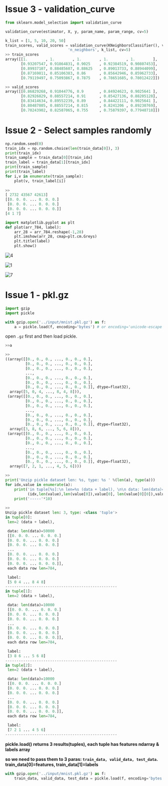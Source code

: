 
# Issue 3 - validation_curve
```python
from sklearn.model_selection import validation_curve

validation_curve(estimator, X, y, param_name, param_range, cv=5)
```
```python
k_list = [1, 5, 10, 20, 50]
train_scores, valid_scores = validation_curve(KNeighborsClassifier(), valid_sample, valid_label, 
                            'n_neighbors', k_list, cv=5)
>> train_scores
array([[1.        , 1.        , 1.        , 1.        , 1.        ],
       [0.93207547, 0.91864831, 0.9025    , 0.92384519, 0.90807453],
       [0.89937107, 0.88485607, 0.88625   , 0.89013733, 0.88944099],
       [0.87169811, 0.85106383, 0.86      , 0.85642946, 0.85962733],
       [0.79119497, 0.75093867, 0.7875    , 0.78651685, 0.78012422]])

>> valid_scores
array([[0.86829268, 0.91044776, 0.9       , 0.84924623, 0.9025641 ],
       [0.82926829, 0.88557214, 0.91      , 0.85427136, 0.88205128],
       [0.83414634, 0.89552239, 0.89      , 0.84422111, 0.9025641 ],
       [0.80487805, 0.88557214, 0.815     , 0.8241206 , 0.89230769],
       [0.70243902, 0.82587065, 0.755     , 0.75879397, 0.77948718]])

```



# Issue 2 - Select samples randomly

```python
np.random.seed(0)
train_idx = np.random.choice(len(train_data[0]), 3)
print(train_idx)
train_sample = train_data[0][train_idx]
train_label = train_data[1][train_idx]
print(train_sample)
print(train_label)
for i,v in enumerate(train_sample):
    plot(v, train_label[i])
    
>>
[ 2732 43567 42613]
[[0. 0. 0. ... 0. 0. 0.]
 [0. 0. 0. ... 0. 0. 0.]
 [0. 0. 0. ... 0. 0. 0.]]
[4 1 7]
```
```python
import matplotlib.pyplot as plt
def plot(arr_784, label):
    arr_28 = arr_784.reshape(-1,28)
    plt.imshow(arr_28, cmap=plt.cm.Greys)
    plt.title(label)
    plt.show()
```
![4](https://user-images.githubusercontent.com/26485327/46191624-2ec1c780-c333-11e8-98e7-f60127529c92.png)

![1](https://user-images.githubusercontent.com/26485327/46191622-2d909a80-c333-11e8-807d-1bf0c2334cea.png)

![7](https://user-images.githubusercontent.com/26485327/46191629-2ff2f480-c333-11e8-88f3-7752f2ccd264.png)


# Issue 1 - pkl.gz

```python
import gzip
import pickle
```
```python
with gzip.open('../input/mnist.pkl.gz') as f:
    a = pickle.load(f, encoding='bytes') # or encoding='unicode-escape'
```

open ```.gz``` first and then load pickle.

```python
>>a

>>
((array([[0., 0., 0., ..., 0., 0., 0.],
         [0., 0., 0., ..., 0., 0., 0.],
         [0., 0., 0., ..., 0., 0., 0.],
         ...,
         [0., 0., 0., ..., 0., 0., 0.],
         [0., 0., 0., ..., 0., 0., 0.],
         [0., 0., 0., ..., 0., 0., 0.]], dtype=float32),
  array([5, 0, 4, ..., 8, 4, 8])),
 (array([[0., 0., 0., ..., 0., 0., 0.],
         [0., 0., 0., ..., 0., 0., 0.],
         [0., 0., 0., ..., 0., 0., 0.],
         ...,
         [0., 0., 0., ..., 0., 0., 0.],
         [0., 0., 0., ..., 0., 0., 0.],
         [0., 0., 0., ..., 0., 0., 0.]], dtype=float32),
  array([3, 8, 6, ..., 5, 6, 8])),
 (array([[0., 0., 0., ..., 0., 0., 0.],
         [0., 0., 0., ..., 0., 0., 0.],
         [0., 0., 0., ..., 0., 0., 0.],
         ...,
         [0., 0., 0., ..., 0., 0., 0.],
         [0., 0., 0., ..., 0., 0., 0.],
         [0., 0., 0., ..., 0., 0., 0.]], dtype=float32),
  array([7, 2, 1, ..., 4, 5, 6])))
```

```python
>>
print('Unzip pickle dataset len: %s, type: %s ' %(len(a), type(a)))
for idx,value in enumerate(a):
    print('in tuple[%s]:\n len=%s (data + label), \n\n data: len(data)=%s \n %s, \n each data row len=%s,\n\n label:\n %s' %
          (idx,len(value),len(value[0]),value[0], len(value[0][0]),value[1]))
    print('-----'*10)
    
>>
Unzip pickle dataset len: 3, type: <class 'tuple'> 
in tuple[0]:
 len=2 (data + label), 

 data: len(data)=50000 
 [[0. 0. 0. ... 0. 0. 0.]
 [0. 0. 0. ... 0. 0. 0.]
 [0. 0. 0. ... 0. 0. 0.]
 ...
 [0. 0. 0. ... 0. 0. 0.]
 [0. 0. 0. ... 0. 0. 0.]
 [0. 0. 0. ... 0. 0. 0.]], 
 each data row len=784,

 label:
 [5 0 4 ... 8 4 8]
--------------------------------------------------
in tuple[1]:
 len=2 (data + label), 

 data: len(data)=10000 
 [[0. 0. 0. ... 0. 0. 0.]
 [0. 0. 0. ... 0. 0. 0.]
 [0. 0. 0. ... 0. 0. 0.]
 ...
 [0. 0. 0. ... 0. 0. 0.]
 [0. 0. 0. ... 0. 0. 0.]
 [0. 0. 0. ... 0. 0. 0.]], 
 each data row len=784,

 label:
 [3 8 6 ... 5 6 8]
--------------------------------------------------
in tuple[2]:
 len=2 (data + label), 

 data: len(data)=10000 
 [[0. 0. 0. ... 0. 0. 0.]
 [0. 0. 0. ... 0. 0. 0.]
 [0. 0. 0. ... 0. 0. 0.]
 ...
 [0. 0. 0. ... 0. 0. 0.]
 [0. 0. 0. ... 0. 0. 0.]
 [0. 0. 0. ... 0. 0. 0.]], 
 each data row len=784,

 label:
 [7 2 1 ... 4 5 6]
--------------------------------------------------
```
**pickle.load() returns 3 results(tuples), each tuple has features ndarray & labels array**

**so we need to pass them to 3 paras: ```train_data, valid_data, test_data```. train_data[0]=features, train_data[1]=labels**

```python
with gzip.open('../input/mnist.pkl.gz') as f:
    train_data, valid_data, test_data = pickle.load(f, encoding='bytes')
```



